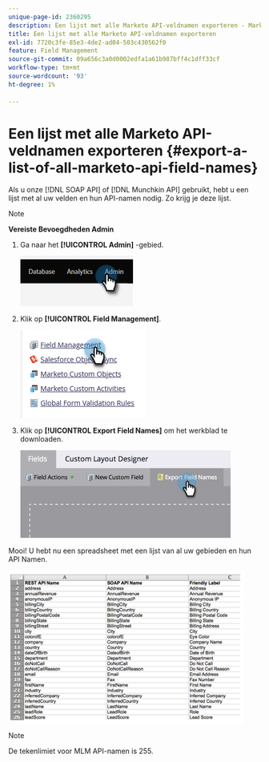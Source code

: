 ```yaml
---
unique-page-id: 2360295
description: Een lijst met alle Marketo API-veldnamen exporteren - Marketo Docs - Productdocumentatie
title: Een lijst met alle Marketo API-veldnamen exporteren
exl-id: 7720c3fe-85e3-4de2-ad04-503c430562f0
feature: Field Management
source-git-commit: 09a656c3a0d0002edfa1a61b987bff4c1dff33cf
workflow-type: tm+mt
source-wordcount: '93'
ht-degree: 1%

---
```


# Een lijst met alle Marketo API-veldnamen exporteren {#export-a-list-of-all-marketo-api-field-names}

Als u onze [!DNL SOAP API] of [!DNL Munchkin API] gebruikt, hebt u een lijst met al uw velden en hun API-namen nodig. Zo krijg je deze lijst.

>[!NOTE]
>
>**Vereiste Bevoegdheden Admin**

1. Ga naar het **[!UICONTROL Admin]** -gebied.

   ![](assets/export-a-list-of-all-marketo-api-field-names-1.png)

1. Klik op **[!UICONTROL Field Management]**.

   ![](assets/export-a-list-of-all-marketo-api-field-names-2.png)

1. Klik op **[!UICONTROL Export Field Names]** om het werkblad te downloaden.

   ![](assets/export-a-list-of-all-marketo-api-field-names-3.png)

Mooi! U hebt nu een spreadsheet met een lijst van al uw gebieden en hun API Namen.

![](assets/export-a-list-of-all-marketo-api-field-names-4.png)

>[!NOTE]
>
>De tekenlimiet voor MLM API-namen is 255.
